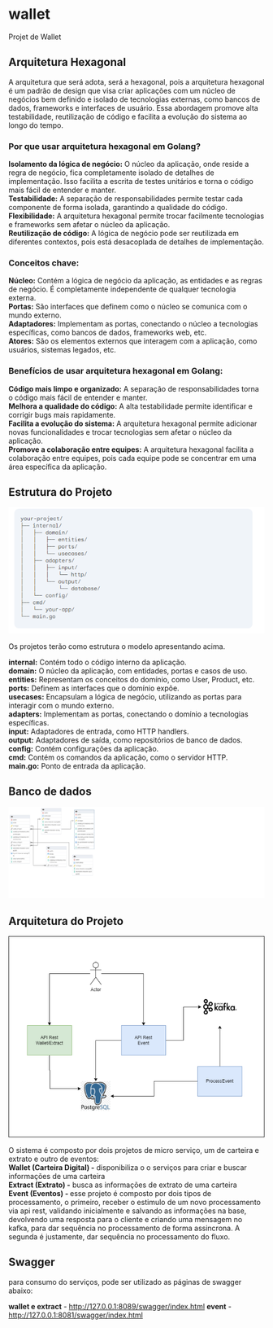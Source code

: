 # wallet
Projet de Wallet


## Arquitetura Hexagonal

A arquitetura que será adota, será a hexagonal, pois a arquitetura hexagonal é 
um padrão de design que visa criar aplicações com um núcleo de negócios bem definido 
e isolado de tecnologias externas, como bancos de dados, frameworks e interfaces de usuário. 
Essa abordagem promove alta testabilidade, reutilização de código e facilita a evolução do sistema ao longo do tempo.

### Por que usar arquitetura hexagonal em Golang?

<strong>Isolamento da lógica de negócio:</strong> O núcleo da aplicação, onde reside a regra de negócio, fica completamente 
isolado de detalhes de implementação. Isso facilita a escrita de testes unitários e torna o código mais fácil de entender e manter.  
<strong>Testabilidade:</strong> A separação de responsabilidades permite testar cada componente de forma isolada, 
garantindo a qualidade do código.  
<strong>Flexibilidade:</strong> A arquitetura hexagonal permite trocar facilmente tecnologias e frameworks sem afetar 
o núcleo da aplicação.  
<strong>Reutilização de código:</strong> A lógica de negócio pode ser reutilizada em diferentes contextos, pois 
está desacoplada de detalhes de implementação.  

### Conceitos chave:

<strong>Núcleo:</strong> Contém a lógica de negócio da aplicação, as entidades e as regras de negócio. É completamente 
independente de qualquer tecnologia externa.  
<strong>Portas:</strong> São interfaces que definem como o núcleo se comunica com o mundo externo.  
<strong>Adaptadores:</strong> Implementam as portas, conectando o núcleo a tecnologias específicas, como bancos de dados, frameworks web, etc.  
<strong>Atores:</strong> São os elementos externos que interagem com a aplicação, como usuários, sistemas legados, etc.  

### Benefícios de usar arquitetura hexagonal em Golang:

<strong>Código mais limpo e organizado:</strong> A separação de responsabilidades torna o código mais fácil de entender e manter.  
<strong>Melhora a qualidade do código:</strong> A alta testabilidade permite identificar e corrigir bugs mais rapidamente.  
<strong>Facilita a evolução do sistema:</strong> A arquitetura hexagonal permite adicionar novas funcionalidades e trocar tecnologias
 sem afetar o núcleo da aplicação.  
<strong>Promove a colaboração entre equipes:</strong> A arquitetura hexagonal facilita a colaboração entre equipes, pois cada 
equipe pode se concentrar em uma área específica da aplicação.  

## Estrutura do Projeto

![Estrutura](imagens/estrutura_projeto.PNG)

Os projetos terão como estrutura o modelo apresentando acima.

<strong>internal:</strong> Contém todo o código interno da aplicação.  
<strong>domain:</strong> O núcleo da aplicação, com entidades, portas e casos de uso.  
<strong>entities:</strong> Representam os conceitos do domínio, como User, Product, etc.  
<strong>ports:</strong> Definem as interfaces que o domínio expõe.  
<strong>usecases:</strong> Encapsulam a lógica de negócio, utilizando as portas para interagir com o mundo externo.  
<strong>adapters:</strong> Implementam as portas, conectando o domínio a tecnologias específicas.  
<strong>input:</strong> Adaptadores de entrada, como HTTP handlers.  
<strong>output:</strong> Adaptadores de saída, como repositórios de banco de dados.  
<strong>config:</strong> Contém configurações da aplicação.  
<strong>cmd:</strong> Contém os comandos da aplicação, como o servidor HTTP.  
<strong>main.go:</strong> Ponto de entrada da aplicação.  

## Banco de dados
![Estrutura](imagens/representacao_base.png)

## Arquitetura do Projeto

![Arquitetura](imagens/arquitetura.png)

O sistema é composto por dois projetos de micro serviço, um de carteira e extrato e outro de eventos:  
<strong>Wallet (Carteira Digital) -</strong> disponibiliza o o serviços para criar e buscar informações de uma carteira  
<strong>Extract (Extrato) -</strong> busca as informações de extrato de uma carteira  
<strong>Event (Eventos) - </strong>esse projeto é composto por dois tipos de processamento, o primeiro, receber o estimulo de um novo processamento via api rest, validando inicialmente e salvando as informações na base, devolvendo uma resposta para o cliente e criando uma mensagem no kafka, para dar sequência no processamento de forma assincrona.
A segunda é justamente, dar sequência no processamento do fluxo.

## Swagger

para consumo do serviços, pode ser utilizado as páginas de swagger abaixo:

<strong>wallet e extract</strong> - http://127.0.0.1:8089/swagger/index.html
<strong>event</strong> - http://127.0.0.1:8081/swagger/index.html

